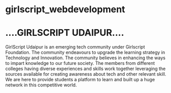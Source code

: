 # girlscript_webdevelopment

# ....GIRLSCRIPT UDAIPUR....

GirlScript Udaipur is an emerging tech community under Girlscript Foundation. The community endeavours to upgrade the learning strategy in Technology and Innovation. 
The community believes in enhancing the ways to impart knowledge to our future society. The members from different colleges having diverse experiences and skills work together leveraging the sources available for creating awareness about tech and other relevant skill.
We are here to provide students a platform to learn and built up a huge network in this competitive world.

